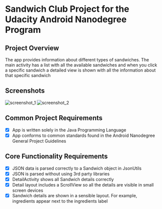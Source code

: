 # Sandwich Club Project for the Udacity Android Nanodegree Program

## Project Overview
The app provides information about different types of sandwiches. The main activity has a list with all the available sandwiches and when you click a specific sandwich a detailed view is shown with all the information about that specific sandwich

## Screenshots
![screenshot_1](https://user-images.githubusercontent.com/17934944/36346358-b3653cd0-1445-11e8-8b80-c7e41a8cf107.png)
![screenshot_2](https://user-images.githubusercontent.com/17934944/36346366-d1be6274-1445-11e8-93ad-ebe503a6b641.png)

## Common Project Requirements
- [x] App is written solely in the Java Programming Language
- [x] App conforms to common standards found in the Android Nanodegree General Project Guidelines

## Core Functionality Requirements
- [x] JSON data is parsed correctly to a Sandwich object in JsonUtils
- [x] JSON is parsed without using 3rd party libraries
- [x] DetailActivity shows all Sandwich details correctly
- [x] Detail layout includes a ScrollView so all the details are visible in small screen devices
- [x] Sandwich details are shown in a sensible layout. For example, ingredients appear next to the ingredients label
